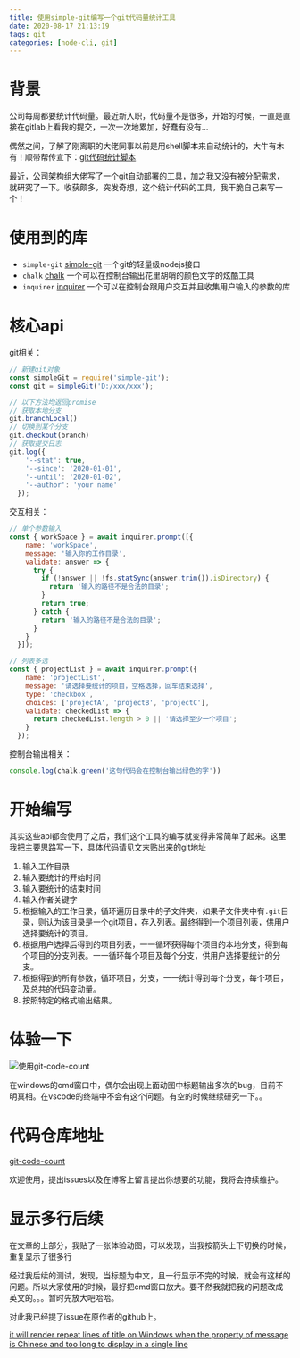 ```yaml
---
title: 使用simple-git编写一个git代码量统计工具
date: 2020-08-17 21:13:19
tags: git
categories: [node-cli, git]
---
```


# 背景
公司每周都要统计代码量。最近新入职，代码量不是很多，开始的时候，一直是直接在gitlab上看我的提交，一次一次地累加，好蠢有没有...

偶然之间，了解了刚离职的大佬同事以前是用shell脚本来自动统计的，大牛有木有！顺带帮传宣下：[git代码统计脚本](https://blog.towavephone.com/git-code-statistics-script/)

最近，公司架构组大佬写了一个git自动部署的工具，加之我又没有被分配需求，就研究了一下。收获颇多，突发奇想，这个统计代码的工具，我干脆自己来写一个！

# 使用到的库
+ `simple-git` [simple-git](https://github.com/steveukx/git-js#readme) 一个git的轻量级nodejs接口
+ `chalk` [chalk](https://github.com/chalk/chalk#readme) 一个可以在控制台输出花里胡哨的颜色文字的炫酷工具
+ `inquirer` [inquirer](https://github.com/SBoudrias/Inquirer.js#readme) 一个可以在控制台跟用户交互并且收集用户输入的参数的库

# 核心api
git相关：
```js
// 新建git对象
const simpleGit = require('simple-git');
const git = simpleGit('D:/xxx/xxx');

// 以下方法均返回promise
// 获取本地分支
git.branchLocal()
// 切换到某个分支
git.checkout(branch)
// 获取提交日志
git.log({
    '--stat': true,
    '--since': '2020-01-01',
    '--until': '2020-01-02',
    '--author': 'your name'
  });
```
交互相关：
```js
// 单个参数输入
const { workSpace } = await inquirer.prompt([{
    name: 'workSpace',
    message: '输入你的工作目录',
    validate: answer => {
      try {
        if (!answer || !fs.statSync(answer.trim()).isDirectory) {
          return '输入的路径不是合法的目录';
        }
        return true;
      } catch {
        return '输入的路径不是合法的目录';
      }
    }
  }]);

// 列表多选
const { projectList } = await inquirer.prompt({
    name: 'projectList',
    message: '请选择要统计的项目，空格选择，回车结束选择',
    type: 'checkbox',
    choices: ['projectA', 'projectB', 'projectC'],
    validate: checkedList => {
      return checkedList.length > 0 || '请选择至少一个项目';
    }
  });
```
控制台输出相关：
```js
console.log(chalk.green('这句代码会在控制台输出绿色的字'))
```

# 开始编写
其实这些api都会使用了之后，我们这个工具的编写就变得非常简单了起来。这里我把主要思路写一下，具体代码请见文末贴出来的git地址

1. 输入工作目录
2. 输入要统计的开始时间
3. 输入要统计的结束时间
4. 输入作者关键字
5. 根据输入的工作目录，循环遍历目录中的子文件夹，如果子文件夹中有`.git`目录，则认为该目录是一个git项目，存入列表。最终得到一个项目列表，供用户选择要统计的项目。
6. 根据用户选择后得到的项目列表，一一循环获得每个项目的本地分支，得到每个项目的分支列表。一一循环每个项目及每个分支，供用户选择要统计的分支。
7. 根据得到的所有参数，循环项目，分支，一一统计得到每个分支，每个项目，及总共的代码变动量。
8. 按照特定的格式输出结果。

# 体验一下
![使用git-code-count](/assets/使用simple-git编写一个git代码量统计工具/git-code-count.gif)

<div class="block tip-block">

在windows的cmd窗口中，偶尔会出现上面动图中标题输出多次的bug，目前不明真相。在vscode的终端中不会有这个问题。有空的时候继续研究一下。。
</div>

# 代码仓库地址
[git-code-count](https://github.com/Axin2017/git-code-count)

欢迎使用，提出issues以及在博客上留言提出你想要的功能，我将会持续维护。

# 显示多行后续
在文章的上部分，我贴了一张体验动图，可以发现，当我按箭头上下切换的时候，重复显示了很多行

经过我后续的测试，发现，当标题为中文，且一行显示不完的时候，就会有这样的问题。所以大家使用的时候，最好把cmd窗口放大。要不然我就把我的问题改成英文的。。。暂时先放大吧哈哈。

对此我已经提了issue在原作者的github上。

[it will render repeat lines of title on Windows when the property of message is Chinese and too long to display in a single line](https://github.com/SBoudrias/Inquirer.js/issues/953)